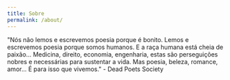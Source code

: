 ```yaml
---
title: Sobre
permalink: /about/
---
```

"Nós não lemos e escrevemos poesia porque é bonito. Lemos e escrevemos poesia porque somos humanos. E a raça humana está cheia de paixão... Medicina, direito, economia, engenharia, estas são perseguições nobres e necessárias para sustentar a vida. Mas poesia, beleza, romance, amor... É para isso que vivemos." - Dead Poets Society
